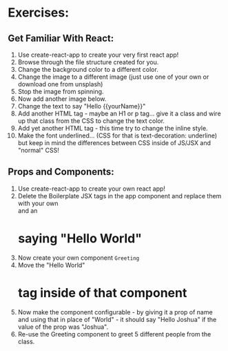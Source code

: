 # Exercises:

## Get Familiar With React: 
1. Use create-react-app to create your very first react app!
1. Browse through the file structure created for you.
1. Change the background color to a different color.
1. Change the image to a different image (just use one of your own or download one from unsplash)
1. Stop the image from spinning.
1. Now add another image below.
1. Change the text to say "Hello {{yourName}}"
1. Add another HTML tag - maybe an H1 or p tag... give it a class and wire up that class from the CSS to change the text color.
1. Add yet another HTML tag - this time try to change the inline style.
1. Make the font underlined... (CSS for that is text-decoration: underline) but keep in mind the differences between CSS inside of JS/JSX and "normal" CSS!

## Props and Components:
1. Use create-react-app to create your own react app!
1. Delete the Boilerplate JSX tags in the app component and replace them with your own <div> and an <h1> saying "Hello World"
1. Now create your own component `Greeting`
1. Move the "Hello World" <h1> tag inside of that component
1. Now make the component configurable - by giving it a prop of name and using that in place of "World" - it should say "Hello Joshua" if the value of the prop was "Joshua".
1. Re-use the Greeting component to greet 5 different people from the class.
